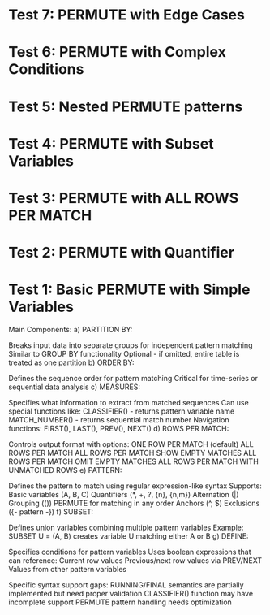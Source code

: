 # Test 7: PERMUTE with Edge Cases
# Test 6: PERMUTE with Complex Conditions
# Test 5: Nested PERMUTE patterns
# Test 4: PERMUTE with Subset Variables
# Test 3: PERMUTE with ALL ROWS PER MATCH
# Test 2: PERMUTE with Quantifier
# Test 1: Basic PERMUTE with Simple Variables

Main Components:
a) PARTITION BY:

Breaks input data into separate groups for independent pattern matching
Similar to GROUP BY functionality
Optional - if omitted, entire table is treated as one partition
b) ORDER BY:

Defines the sequence order for pattern matching
Critical for time-series or sequential data analysis
c) MEASURES:

Specifies what information to extract from matched sequences
Can use special functions like:
CLASSIFIER() - returns pattern variable name
MATCH_NUMBER() - returns sequential match number
Navigation functions: FIRST(), LAST(), PREV(), NEXT()
d) ROWS PER MATCH:

Controls output format with options:
ONE ROW PER MATCH (default)
ALL ROWS PER MATCH
ALL ROWS PER MATCH SHOW EMPTY MATCHES
ALL ROWS PER MATCH OMIT EMPTY MATCHES
ALL ROWS PER MATCH WITH UNMATCHED ROWS
e) PATTERN:

Defines the pattern to match using regular expression-like syntax
Supports:
Basic variables (A, B, C)
Quantifiers (*, +, ?, {n}, {n,m})
Alternation (|)
Grouping (())
PERMUTE for matching in any order
Anchors (^, $)
Exclusions ({- pattern -})
f) SUBSET:

Defines union variables combining multiple pattern variables
Example: SUBSET U = (A, B) creates variable U matching either A or B
g) DEFINE:

Specifies conditions for pattern variables
Uses boolean expressions that can reference:
Current row values
Previous/next row values via PREV/NEXT
Values from other pattern variables



Specific syntax support gaps:
RUNNING/FINAL semantics are partially implemented but need proper validation
CLASSIFIER() function may have incomplete support
PERMUTE pattern handling needs optimization


